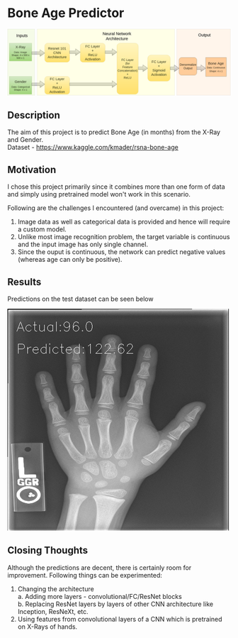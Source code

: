 # Bone Age Predictor

![alt text](images/flowchart.png)

## Description
The aim of this project is to predict Bone Age (in months) from the X-Ray and Gender.<br>
Dataset - https://www.kaggle.com/kmader/rsna-bone-age

## Motivation
I chose this project primarily since it combines more than one form of data and simply using pretrained model won't work in this scenario.

Following are the challenges I encountered (and overcame) in this project:
1. Image data as well as categorical data is provided and hence will require a custom model.
2. Unlike most image recognition problem, the target variable is continuous and the input image has only single channel.
3. Since the ouput is continuous, the network can predict negative values (whereas age can only be positive).


## Results
Predictions on the test dataset can be seen below

![alt text](images/pred_on_test.gif)

## Closing Thoughts
Although the predictions are decent, there is certainly room for improvement. 
Following things can be experimented: <br>
1. Changing the architecture <br>
  a. Adding more layers - convolutional/FC/ResNet blocks <br>
  b. Replacing ResNet layers by layers of other CNN architecture like Inception, ResNeXt, etc. <br>
2. Using features from convolutional layers of a CNN which is pretrained on X-Rays of hands. 


